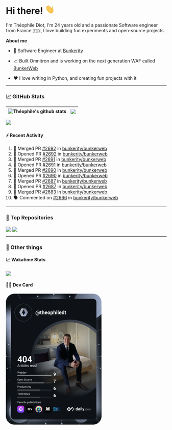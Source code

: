 # Hi there! <img src="./wave.gif" width="30px" height="30px" />

I'm Théophile Diot, I'm 24 years old and a passionate Software engineer from France 🇫🇷, I love building fun experiments and open-source projects.

**About me**

- 💼 Software Engineer at [Bunkerity](https://www.bunkerity.com/)

- 📈 Built Omnitron and is working on the next generation WAF called [BunkerWeb](https://www.bunkerweb.io)

- ❤️ I love writing in Python, and creating fun projects with it

---

### 📈 GitHub Stats

| <img align="center" src="https://github-readme-stats.vercel.app/api?username=TheophileDiot&show_icons=true&include_all_commits=true&theme=algolia&hide_border=true&rank_icon=github" alt="Théophile's github stats" /> | <img align="center" src="https://github-readme-stats.vercel.app/api/top-langs/?username=TheophileDiot&layout=compact&theme=algolia&hide_border=true" /> |
| ---------------------------------------------------------------------------------------------------------------------------------------------------------------------------------------------------------------------- | ------------------------------------------------------------------------------------------------------------------------------------------------------- |

![](https://github-readme-activity-graph.vercel.app/graph?username=TheophileDiot&theme=tokyo-night)

#### :zap: Recent Activity

<!--START_SECTION:activity-->
1. 🎉 Merged PR [#2692](https://github.com/bunkerity/bunkerweb/pull/2692) in [bunkerity/bunkerweb](https://github.com/bunkerity/bunkerweb)
2. 💪 Opened PR [#2692](https://github.com/bunkerity/bunkerweb/pull/2692) in [bunkerity/bunkerweb](https://github.com/bunkerity/bunkerweb)
3. 🎉 Merged PR [#2691](https://github.com/bunkerity/bunkerweb/pull/2691) in [bunkerity/bunkerweb](https://github.com/bunkerity/bunkerweb)
4. 💪 Opened PR [#2691](https://github.com/bunkerity/bunkerweb/pull/2691) in [bunkerity/bunkerweb](https://github.com/bunkerity/bunkerweb)
5. 🎉 Merged PR [#2690](https://github.com/bunkerity/bunkerweb/pull/2690) in [bunkerity/bunkerweb](https://github.com/bunkerity/bunkerweb)
6. 💪 Opened PR [#2690](https://github.com/bunkerity/bunkerweb/pull/2690) in [bunkerity/bunkerweb](https://github.com/bunkerity/bunkerweb)
7. 🎉 Merged PR [#2687](https://github.com/bunkerity/bunkerweb/pull/2687) in [bunkerity/bunkerweb](https://github.com/bunkerity/bunkerweb)
8. 💪 Opened PR [#2687](https://github.com/bunkerity/bunkerweb/pull/2687) in [bunkerity/bunkerweb](https://github.com/bunkerity/bunkerweb)
9. 🎉 Merged PR [#2683](https://github.com/bunkerity/bunkerweb/pull/2683) in [bunkerity/bunkerweb](https://github.com/bunkerity/bunkerweb)
10. 🗣 Commented on [#2666](https://github.com/bunkerity/bunkerweb/issues/2666#issuecomment-3312185078) in [bunkerity/bunkerweb](https://github.com/bunkerity/bunkerweb)
<!--END_SECTION:activity-->

---

### 🔧 Top Repositories

<a href="https://github.com/bunkerity/bunkerweb">
  <img align="center" src="https://github-readme-stats.vercel.app/api/pin/?username=Bunkerity&repo=bunkerweb&theme=algolia" />
</a>
<a href="https://github.com/TheophileDiot/Omnitron">
  <img align="center" src="https://github-readme-stats.vercel.app/api/pin/?username=TheophileDiot&repo=Omnitron&theme=algolia" />
</a>

---

### 🎉 Other things

#### 📈 Wakatime Stats

<a href="https://wakatime.com/@theophile_bunkerity">
  <img align="center" src="https://github-readme-stats.vercel.app/api/wakatime?username=3aa5ce41-c253-43d9-8441-a721e446a45f&layout=compact&theme=algolia" />
</a>

#### 👨‍💻 Dev Card

<a href="https://app.daily.dev/TheophileDt">
  <img src="./devcard.svg" width="300" alt="Théophile Diot's Dev Card"/>
</a>

